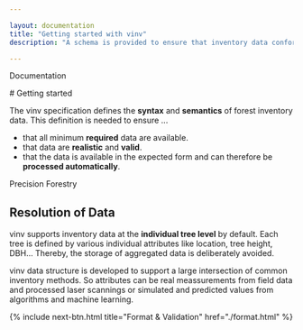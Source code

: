 ```yaml
---

layout: documentation
title: "Getting started with vinv"
description: "A schema is provided to ensure that inventory data conforms to the vinv specification."

---
```


<p class="h4">
  <span class="subtitle point-before hp">Documentation</span>
</p>
# Getting started

The <span class="heighlight">vinv</span> specification defines the **syntax** and **semantics** of forest inventory data. This definition is needed to ensure ...
- that all minimum **required** data are available.
- that data are **realistic** and **valid**.
- that the data is available in the expected form and can therefore be **processed automatically**.

<p class="h5 mt-5">
  <span class="subtitle point-before hp">Precision Forestry</span>
</p>
<h2 class="mt-0">Resolution of Data</h2>

vinv supports inventory data at the **individual tree level** by default. Each tree is defined by various individual attributes like location, tree height, DBH... Thereby, the storage of aggregated data is deliberately avoided.

vinv data structure is developed to support a large intersection of common inventory methods. So attributes can be real meassurements from field data and processed laser scannings or simulated and predicted values from algorithms and machine learning.



<!--<p class="h5 mt-5">
  <span class="subtitle point-before hp">Core</span>
</p>
<h2 class="mt-0">Feature</h2>

A schema is provided to ensure that inventory data conforms to the vinv specification.

This **open source** schema is provided by the <a href="/group">vinv group</a> and availible under the <a href="https://choosealicense.com/licenses/mit/" rel="noreferrer" target="_blank">MIT license</a>. 
 
<a class="btn btn-outline-dark" href="https://github.com/vinv-group/vinv-schema" target="_blank" rel="noreferrer">
        <i class="bi-github" role="img" aria-label="GitHub"></i>&nbsp;
        vinv-schema & Documentation
</a>-->

{% include next-btn.html 
    title="Format & Validation"
    href="./format.html"
%}
